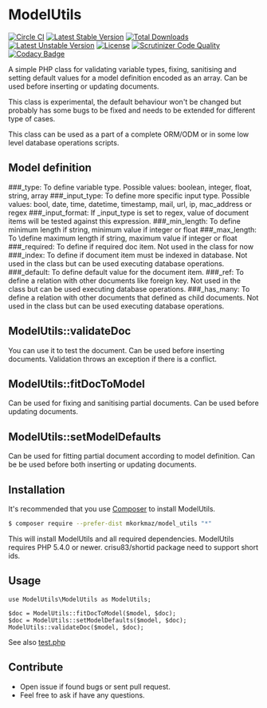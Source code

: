 # ModelUtils
[![Circle CI](https://circleci.com/gh/mkorkmaz/model_utils.svg?style=shield)](https://circleci.com/gh/mkorkmaz/model_utils)
[![Latest Stable Version](https://poser.pugx.org/mkorkmaz/model_utils/v/stable)](https://packagist.org/packages/mkorkmaz/model_utils) [![Total Downloads](https://poser.pugx.org/mkorkmaz/model_utils/downloads)](https://packagist.org/packages/mkorkmaz/model_utils) [![Latest Unstable Version](https://poser.pugx.org/mkorkmaz/model_utils/v/unstable)](https://packagist.org/packages/mkorkmaz/model_utils) [![License](https://poser.pugx.org/mkorkmaz/model_utils/license)](https://packagist.org/packages/mkorkmaz/model_utils)
[![Scrutinizer Code Quality](https://scrutinizer-ci.com/g/mkorkmaz/model_utils/badges/quality-score.png?b=master&v)](https://scrutinizer-ci.com/g/mkorkmaz/model_utils/?branch=master)
[![Codacy Badge](https://api.codacy.com/project/badge/Grade/9635e643684c409dbf1c1bf3c3dbc797)](https://www.codacy.com/app/mehmet/model_utils?utm_source=github.com&amp;utm_medium=referral&amp;utm_content=mkorkmaz/model_utils&amp;utm_campaign=Badge_Grade)

A simple PHP class for validating variable types, fixing, sanitising and setting default values for a model definition encoded as an array. Can be used before inserting or updating documents. 

This class is experimental, the default behaviour won't be changed but probably has some bugs to be fixed and needs to be extended for different type of cases.

This class can be used as a part of a complete ORM/ODM or in some low level database operations scripts.

## Model definition

###\_type: 
To define variable type. Possible values: boolean, integer, float, string, array
###\_input\_type:
To define more specific input type. Possible values: bool, date, time, datetime, timestamp, mail, url, ip, mac_address or regex 
###\_input\_format:
If \_input\_type is set to regex, value of document items will be tested against this expression. 
###\_min\_length:
To define minimum length if string, minimum value if integer or float
###\_max\_length: 
To \define maximum length if string, maximum value if integer or float
###\_required:
To define if required doc item. Not used in the class for now 
###\_index:
To define if document item must be indexed in database. Not used in the class but can be used executing database operations.
###\_default:
To define default value for the document item.
###\_ref:
To define a relation with other documents like foreign key. Not used in the class but can be used executing database operations.
###\_has_many:
To define a relation with other documents that defined as child documents. Not used in the class but can be used executing database operations.


## ModelUtils::validateDoc

You can use it to test the document. Can be used before inserting documents. Validation throws an exception if there is a conflict.


## ModelUtils::fitDocToModel

Can be used for fixing and sanitising partial documents. Can be used before updating documents.

## ModelUtils::setModelDefaults

Can be used for fitting partial document according to model definition. Can be be used before both inserting or updating documents.


## Installation

It's recommended that you use [Composer](https://getcomposer.org/) to install ModelUtils.

```bash
$ composer require --prefer-dist mkorkmaz/model_utils "*"
```

This will install ModelUtils and all required dependencies. ModelUtils requires PHP 5.4.0 or newer. crisu83/shortid package need to support short ids.

## Usage
```
use ModelUtils\ModelUtils as ModelUtils;

$doc = ModelUtils::fitDocToModel($model, $doc);
$doc = ModelUtils::setModelDefaults($model, $doc);
ModelUtils::validateDoc($model, $doc);
```
See also [test.php](https://github.com/mkorkmaz/model_utils/blob/master/test/test.php)

## Contribute
* Open issue if found bugs or sent pull request.
* Feel free to ask if have any questions.
